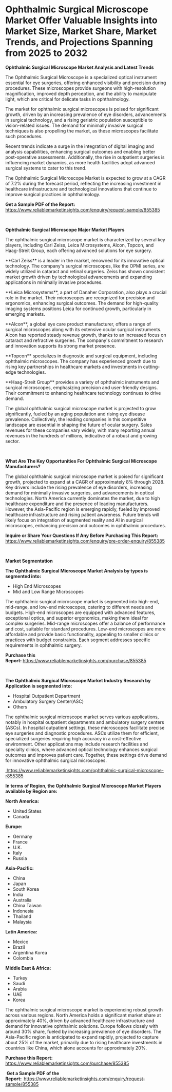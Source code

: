 <p><h1>Ophthalmic Surgical Microscope Market Offer Valuable Insights into Market Size, Market Share, Market Trends, and Projections Spanning from 2025 to 2032</h1></p><p><strong>Ophthalmic Surgical Microscope Market Analysis and Latest Trends</strong></p>
<p><p>The Ophthalmic Surgical Microscope is a specialized optical instrument essential for eye surgeries, offering enhanced visibility and precision during procedures. These microscopes provide surgeons with high-resolution magnification, improved depth perception, and the ability to manipulate light, which are critical for delicate tasks in ophthalmology.</p><p>The market for ophthalmic surgical microscopes is poised for significant growth, driven by an increasing prevalence of eye disorders, advancements in surgical technology, and a rising geriatric population susceptible to vision-related issues. The demand for minimally invasive surgical techniques is also propelling the market, as these microscopes facilitate such procedures.</p><p>Recent trends indicate a surge in the integration of digital imaging and analysis capabilities, enhancing surgical outcomes and enabling better post-operative assessments. Additionally, the rise in outpatient surgeries is influencing market dynamics, as more health facilities adopt advanced surgical systems to cater to this trend.</p><p>The Ophthalmic Surgical Microscope Market is expected to grow at a CAGR of 7.2% during the forecast period, reflecting the increasing investment in healthcare infrastructure and technological innovations that continue to improve surgical practices in ophthalmology.</p></p>
<p><strong>Get a Sample PDF of the Report:&nbsp;</strong> <a href="https://www.reliablemarketinsights.com/enquiry/request-sample/855385?utm_campaign=2593&utm_medium=2&utm_source=Github&utm_content=ia&utm_term=13042025&utm_id=ophthalmic-surgical-microscope">https://www.reliablemarketinsights.com/enquiry/request-sample/855385</a></p>
<p>&nbsp;</p>
<p><strong>Ophthalmic Surgical Microscope Major Market Players</strong></p>
<p><p>The ophthalmic surgical microscope market is characterized by several key players, including Carl Zeiss, Leica Microsystems, Alcon, Topcon, and Haag-Streit Group, each offering advanced solutions for eye surgery.</p><p>**Carl Zeiss** is a leader in the market, renowned for its innovative optical technology. The company's surgical microscopes, like the OPMI series, are widely utilized in cataract and retinal surgeries. Zeiss has shown consistent market growth driven by technological advancements and expanding applications in minimally invasive procedures.</p><p>**Leica Microsystems**, a part of Danaher Corporation, also plays a crucial role in the market. Their microscopes are recognized for precision and ergonomics, enhancing surgical outcomes. The demand for high-quality imaging systems positions Leica for continued growth, particularly in emerging markets.</p><p>**Alcon**, a global eye care product manufacturer, offers a range of surgical microscopes along with its extensive ocular surgical instruments. Alcon has reported steady revenue growth, thanks to an increased focus on cataract and refractive surgeries. The company's commitment to research and innovation supports its strong market presence.</p><p>**Topcon** specializes in diagnostic and surgical equipment, including ophthalmic microscopes. The company has experienced growth due to rising key partnerships in healthcare markets and investments in cutting-edge technologies. </p><p>**Haag-Streit Group** provides a variety of ophthalmic instruments and surgical microscopes, emphasizing precision and user-friendly designs. Their commitment to enhancing healthcare technology continues to drive demand.</p><p>The global ophthalmic surgical microscope market is projected to grow significantly, fueled by an aging population and rising eye disease prevalence. Collectively, the leading companies in this competitive landscape are essential in shaping the future of ocular surgery. Sales revenues for these companies vary widely, with many reporting annual revenues in the hundreds of millions, indicative of a robust and growing sector.</p></p>
<p>&nbsp;</p>
<p><strong>What Are The Key Opportunities For Ophthalmic Surgical Microscope Manufacturers?</strong></p>
<p><p>The global ophthalmic surgical microscope market is poised for significant growth, projected to expand at a CAGR of approximately 8% through 2028. Key drivers include the rising prevalence of eye disorders, increasing demand for minimally invasive surgeries, and advancements in optical technologies. North America currently dominates the market, due to high healthcare expenditure and the presence of leading manufacturers. However, the Asia-Pacific region is emerging rapidly, fueled by improved healthcare infrastructure and rising patient awareness. Future trends will likely focus on integration of augmented reality and AI in surgical microscopes, enhancing precision and outcomes in ophthalmic procedures.</p></p>
<p><strong>Inquire or Share Your Questions If Any Before Purchasing This Report:</strong> <a href="https://www.reliablemarketinsights.com/enquiry/pre-order-enquiry/855385?utm_campaign=2593&utm_medium=2&utm_source=Github&utm_content=ia&utm_term=13042025&utm_id=ophthalmic-surgical-microscope">https://www.reliablemarketinsights.com/enquiry/pre-order-enquiry/855385</a></p>
<p>&nbsp;</p>
<p><strong>Market Segmentation</strong></p>
<p><strong>The Ophthalmic Surgical Microscope Market Analysis by types is segmented into:</strong></p>
<p><ul><li>High End Microscopes</li><li>Mid and Low Range Microscopes</li></ul></p>
<p><p>The ophthalmic surgical microscope market is segmented into high-end, mid-range, and low-end microscopes, catering to different needs and budgets. High-end microscopes are equipped with advanced features, exceptional optics, and superior ergonomics, making them ideal for complex surgeries. Mid-range microscopes offer a balance of performance and cost, suitable for standard procedures. Low-end microscopes are more affordable and provide basic functionality, appealing to smaller clinics or practices with budget constraints. Each segment addresses specific requirements in ophthalmic surgery.</p></p>
<p><strong>Purchase this Report:&nbsp;</strong><a href="https://www.reliablemarketinsights.com/purchase/855385?utm_campaign=2593&utm_medium=2&utm_source=Github&utm_content=ia&utm_term=13042025&utm_id=ophthalmic-surgical-microscope">https://www.reliablemarketinsights.com/purchase/855385</a></p>
<p>&nbsp;</p>
<p><strong>The Ophthalmic Surgical Microscope Market Industry Research by Application is segmented into:</strong></p>
<p><ul><li>Hospital Outpatient Department</li><li>Ambulatory Surgery Center(ASC)</li><li>Others</li></ul></p>
<p><p>The ophthalmic surgical microscope market serves various applications, notably in hospital outpatient departments and ambulatory surgery centers (ASCs). In hospital outpatient settings, these microscopes facilitate precise eye surgeries and diagnostic procedures. ASCs utilize them for efficient, specialized surgeries requiring high accuracy in a cost-effective environment. Other applications may include research facilities and specialty clinics, where advanced optical technology enhances surgical outcomes and improves patient care. Together, these settings drive demand for innovative ophthalmic surgical microscopes.</p></p>
<p><a href="https://www.reliablemarketinsights.com/ophthalmic-surgical-microscope-r855385?utm_campaign=2593&utm_medium=2&utm_source=Github&utm_content=ia&utm_term=13042025&utm_id=ophthalmic-surgical-microscope">&nbsp;https://www.reliablemarketinsights.com/ophthalmic-surgical-microscope-r855385</a></p>
<p><strong>In terms of Region, the Ophthalmic Surgical Microscope Market Players available by Region are:</strong></p>
<p>
    <p> <strong> North America: </strong>
        <ul>
            <li>United States</li>
            <li>Canada</li>
        </ul>
        </p> 
    <p> <strong> Europe: </strong>
        <ul>
            <li>Germany</li>
            <li>France</li>
            <li>U.K.</li>
            <li>Italy</li>
            <li>Russia</li>
        </ul>
        </p> 
    <p> <strong> Asia-Pacific: </strong>
        <ul>
            <li>China</li>
            <li>Japan</li>
            <li>South Korea</li>
            <li>India</li>
            <li>Australia</li>
            <li>China Taiwan</li>
            <li>Indonesia</li>
            <li>Thailand</li>
            <li>Malaysia</li>
        </ul>
        </p> 
    <p> <strong> Latin America: </strong>
        <ul>
            <li>Mexico</li>
            <li>Brazil</li>
            <li>Argentina Korea</li>
            <li>Colombia</li>
        </ul>
        </p> 
    <p> <strong> Middle East & Africa: </strong>
        <ul>
            <li>Turkey</li>
            <li>Saudi</li>
            <li>Arabia</li>
            <li>UAE</li>
            <li>Korea</li>
        </ul>
    </p>
    </p>
<p><p>The ophthalmic surgical microscope market is experiencing robust growth across various regions. North America holds a significant market share at approximately 40%, driven by advanced healthcare infrastructure and demand for innovative ophthalmic solutions. Europe follows closely with around 30% share, fueled by increasing prevalence of eye disorders. The Asia-Pacific region is anticipated to expand rapidly, projected to capture about 25% of the market, primarily due to rising healthcare investments in countries like China, which alone accounts for approximately 20%.</p></p>
<p><strong>Purchase this Report: </strong><a href="https://www.reliablemarketinsights.com/purchase/855385?utm_campaign=2593&utm_medium=2&utm_source=Github&utm_content=ia&utm_term=13042025&utm_id=ophthalmic-surgical-microscope">https://www.reliablemarketinsights.com/purchase/855385</a></p>
<p>&nbsp;<strong>Get a Sample PDF of the Report:&nbsp;&nbsp;</strong><a href="https://www.reliablemarketinsights.com/enquiry/request-sample/855385?utm_campaign=2593&utm_medium=2&utm_source=Github&utm_content=ia&utm_term=13042025&utm_id=ophthalmic-surgical-microscope">https://www.reliablemarketinsights.com/enquiry/request-sample/855385</a></p>
<p><strong></strong></p>
<p><p></p><p></p><p></p></p>